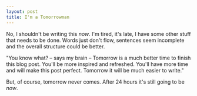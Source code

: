 ```yaml
---
layout: post
title: I'm a Tomorrowman
---
```


No, I shouldn't be writing this _now_. I'm tired, it's late, I have some other stuff that needs to be done. Words just don't flow, sentences seem incomplete and the overall structure could be better.

"You know what? – says my brain – Tomorrow is a much better time to finish this blog post. You'll be more inspired and refreshed. You'll have more time and will make this post perfect. Tomorrow it will be much easier to write."

But, of course, tomorrow never comes. After 24 hours it's still going to be _now_.
